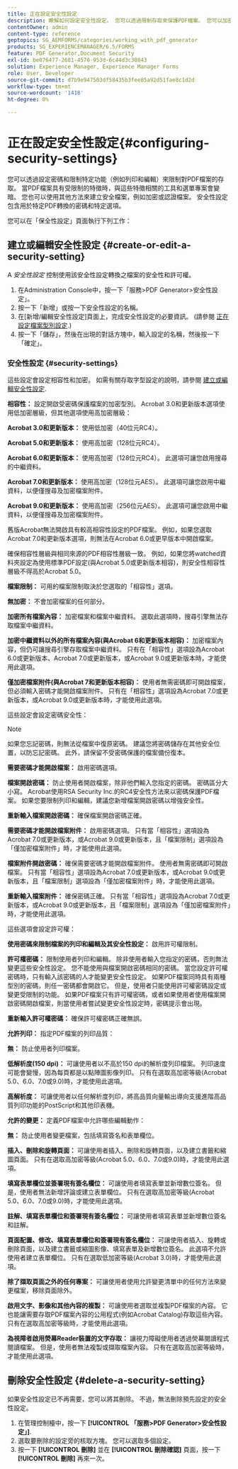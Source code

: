 ```yaml
---
title: 正在設定安全性設定
description: 瞭解如何設定安全性設定。 您可以透過限制存取來保護PDF檔案。 您可以加密、認證或密碼保護檔案。
contentOwner: admin
content-type: reference
geptopics: SG_AEMFORMS/categories/working_with_pdf_generator
products: SG_EXPERIENCEMANAGER/6.5/FORMS
feature: PDF Generator,Document Security
exl-id: be076477-2681-4570-953d-6c44d3c30843
solution: Experience Manager, Experience Manager Forms
role: User, Developer
source-git-commit: d7b9e947503df58435b3fee85a92d51fae8c1d2d
workflow-type: tm+mt
source-wordcount: '1418'
ht-degree: 0%

---
```


# 正在設定安全性設定{#configuring-security-settings}

您可以透過設定密碼和限制特定功能（例如列印和編輯）來限制對PDF檔案的存取。 當PDF檔案具有受限制的特徵時，與這些特徵相關的工具和選單專案會變暗。 您也可以使用其他方法來建立安全檔案，例如加密或認證檔案。 安全性設定包含用於特定PDF轉換的密碼和特定選項。

您可以在「保全性設定」頁面執行下列工作：

## 建立或編輯安全性設定 {#create-or-edit-a-security-setting}

A *安全性設定* 控制使用該安全性設定轉換之檔案的安全性和許可權。

1. 在Administration Console中，按一下「服務>PDF Generator>安全性設定」。
1. 按一下「新增」或按一下安全性設定的名稱。
1. 在[新增/編輯安全性設定]頁面上，完成安全性設定的必要資訊。 (請參閱 [正在設定檔案型別設定](/help/forms/using/admin-help/configuring-file-type-settings.md#configuring-file-type-settings).)
1. 按一下「儲存」，然後在出現的對話方塊中，輸入設定的名稱，然後按一下「確定」。

### 安全性設定 {#security-settings}

這些設定會設定相容性和加密。 如需有關存取字型設定的說明，請參閱 [建立或編輯安全性設定](configuring-security-settings.md#create-or-edit-a-security-setting).

**相容性：** 設定開啟受密碼保護檔案的加密型別。 Acrobat 3.0和更新版本選項使用低加密層級，但其他選項使用高加密層級：

**Acrobat 3.0和更新版本：** 使用低加密（40位元RC4）。

**Acrobat 5.0和更新版本：** 使用高加密（128位元RC4）。

**Acrobat 6.0和更新版本：** 使用高加密（128位元RC4）。 此選項可讓您啟用搜尋的中繼資料。

**Acrobat 7.0和更新版本：** 使用高加密（128位元AES）。 此選項可讓您啟用中繼資料，以便僅搜尋及加密檔案附件。

**Acrobat 9.0和更新版本：** 使用高加密（256位元AES）。 此選項可讓您啟用中繼資料，以便僅搜尋及加密檔案附件。

舊版Acrobat無法開啟具有較高相容性設定的PDF檔案。 例如，如果您選取Acrobat 7.0和更新版本選項，則無法在Acrobat 6.0或更早版本中開啟檔案。

確保相容性層級與相同來源的PDF相容性層級一致。 例如，如果您將watched資料夾設定為使用標準PDF設定(與Acrobat 5.0或更新版本相容)，則安全性相容性層級不得高於Acrobat 5.0。

**檔案限制：** 可用的檔案限制取決於您選取的「相容性」選項。

**無加密：** 不會加密檔案的任何部分。

**加密所有檔案內容：** 加密檔案和檔案中繼資料。 選取此選項時，搜尋引擎無法存取檔案中繼資料。

**加密中繼資料以外的所有檔案內容(與Acrobat 6和更新版本相容)：** 加密檔案內容，但仍可讓搜尋引擎存取檔案中繼資料。 只有在「相容性」選項設為Acrobat 6.0或更新版本、Acrobat 7.0或更新版本，或Acrobat 9.0或更新版本時，才能使用此選項。

**僅加密檔案附件(與Acrobat 7和更新版本相容)：** 使用者無需密碼即可開啟檔案，但必須輸入密碼才能開啟檔案附件。 只有在「相容性」選項設為Acrobat 7.0或更新版本，或Acrobat 9.0或更新版本時，才能使用此選項。

這些設定會設定密碼安全性：

>[!NOTE]
>
>如果您忘記密碼，則無法從檔案中復原密碼。 建議您將密碼儲存在其他安全位置，以防忘記密碼。 此外，請保留不受密碼保護的檔案備份復本。

**需要密碼才能開啟檔案：** 啟用密碼選項。

**檔案開啟密碼：** 防止使用者開啟檔案，除非他們輸入您指定的密碼。 密碼區分大小寫。 Acrobat使用RSA Security Inc.的RC4安全性方法來以密碼保護PDF檔案。 如果您要限制列印和編輯，建議您新增檔案開啟密碼以增強安全性。

**重新輸入檔案開啟密碼：** 確保檔案開啟密碼正確。

**需要密碼才能開啟檔案附件：** 啟用密碼選項。 只有當「相容性」選項設為Acrobat 7.0或更新版本，或Acrobat 9.0或更新版本，且「檔案限制」選項設為「僅加密檔案附件」時，才能使用此選項。

**檔案附件開啟密碼：** 確保需要密碼才能開啟檔案附件。 使用者無需密碼即可開啟檔案。 只有當「相容性」選項設為Acrobat 7.0或更新版本，或Acrobat 9.0或更新版本，且「檔案限制」選項設為「僅加密檔案附件」時，才能使用此選項。

**重新輸入檔案附件：** 確保密碼正確。 只有當「相容性」選項設為Acrobat 7.0或更新版本，或Acrobat 9.0或更新版本，且「檔案限制」選項設為「僅加密檔案附件」時，才能使用此選項。

這些選項會設定許可權：

**使用密碼來限制檔案的列印和編輯及其安全性設定：** 啟用許可權限制。

**許可權密碼：** 限制使用者列印和編輯。 除非使用者輸入您指定的密碼，否則無法變更這些安全性設定。 您不能使用與檔案開啟密碼相同的密碼。 當您設定許可權密碼時，只有輸入該密碼的人才能變更安全性設定。 如果PDF檔案同時具有兩種型別的密碼，則任一密碼都會開啟它。 但是，使用者只能使用許可權密碼設定或變更受限制的功能。 如果PDF檔案只有許可權密碼，或者如果使用者使用檔案開啟密碼開啟檔案，則當使用者嘗試變更安全性設定時，密碼提示會出現。

**重新輸入許可權密碼：** 確保許可權密碼正確無誤。

**允許列印：** 指定PDF檔案的列印品質：

**無：** 防止使用者列印檔案。

**低解析度(150 dpi)：** 可讓使用者以不高於150 dpi的解析度列印檔案。 列印速度可能會變慢，因為每頁都是以點陣圖影像列印。 只有在選取高加密等級(Acrobat 5.0、6.0、7.0或9.0)時，才能使用此選項。

**高解析度：** 可讓使用者以任何解析度列印，將高品質向量輸出導向支援進階高品質列印功能的PostScript和其他印表機。

**允許的變更：** 定義PDF檔案中允許哪些編輯動作：

**無：** 防止使用者變更檔案，包括填寫簽名和表單欄位。

**插入、刪除和旋轉頁面：** 可讓使用者插入、刪除和旋轉頁面，以及建立書籤和縮圖頁面。 只有在選取高加密等級(Acrobat 5.0、6.0、7.0或9.0)時，才能使用此選項。

**填寫表單欄位並簽署現有簽名欄位：** 可讓使用者填寫表單並新增數位簽名。 但是，使用者無法新增評論或建立表單欄位。 只有在選取高加密等級(Acrobat 5.0、6.0、7.0或9.0)時，才能使用此選項。

**註解、填寫表單欄位和簽署現有簽名欄位：** 可讓使用者填寫表單並新增數位簽名和註解。

**頁面配置、修改、填寫表單欄位和簽署現有簽名欄位：** 可讓使用者插入、旋轉或刪除頁面，以及建立書籤或縮圖影像、填寫表單及新增數位簽名。 此選項不允許使用者建立表單欄位。 只有在選取低加密等級(Acrobat 3.0)時，才能使用此選項。

**除了擷取頁面之外的任何專案：** 可讓使用者使用允許變更清單中的任何方法來變更檔案，移除頁面除外。

**啟用文字、影像和其他內容的複製：** 可讓使用者選取並複製PDF檔案的內容。 它也能讓需要存取PDF檔案內容的公用程式(例如Acrobat Catalog)存取這些內容。 只有在選取高加密等級時，才能使用此選項。

**為視障者啟用熒幕Reader裝置的文字存取：** 讓視力障礙使用者透過熒幕閱讀程式閱讀檔案。 但是，使用者無法複製或擷取檔案內容。 只有在選取高加密等級時，才能使用此選項。

## 刪除安全性設定 {#delete-a-security-setting}

如果安全性設定已不再需要，您可以將其刪除。 不過，無法刪除預先設定的安全性設定。

1. 在管理控制檯中，按一下 **[!UICONTROL 「服務>PDF Generator>安全性設定」]**.
1. 選取要刪除的設定旁的核取方塊。 您可以選取多個設定。
1. 按一下 **[!UICONTROL 刪除]** 並在 **[!UICONTROL 刪除確認]** 頁面，按一下 **[!UICONTROL 刪除]** 再來一次。
